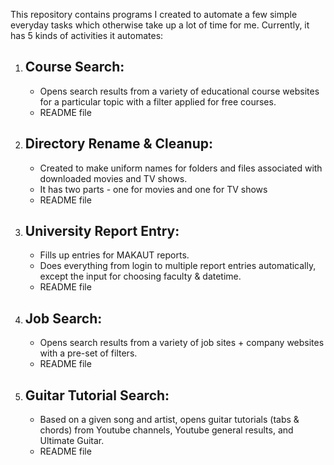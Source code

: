 This repository contains programs I created to automate a few simple everyday tasks which otherwise take up a lot of time for me. Currently, it has 5 kinds of activities it automates:

1. ## Course Search:
   - Opens search results from a variety of educational course websites for a particular topic with a filter applied for free courses.
   - README file
2. ## Directory Rename & Cleanup:
   - Created to make uniform names for folders and files associated with downloaded movies and TV shows.
   - It has two parts - one for movies and one for TV shows
   - README file
3. ## University Report Entry:
   - Fills up entries for MAKAUT reports.
   - Does everything from login to multiple report entries automatically, except the input for choosing faculty & datetime.
   - README file
4. ## Job Search:
   - Opens search results from a variety of job sites + company websites with a pre-set of filters.
   - README file
5. ## Guitar Tutorial Search:
   - Based on a given song and artist, opens guitar tutorials (tabs & chords) from Youtube channels, Youtube general results, and Ultimate Guitar.
   - README file
